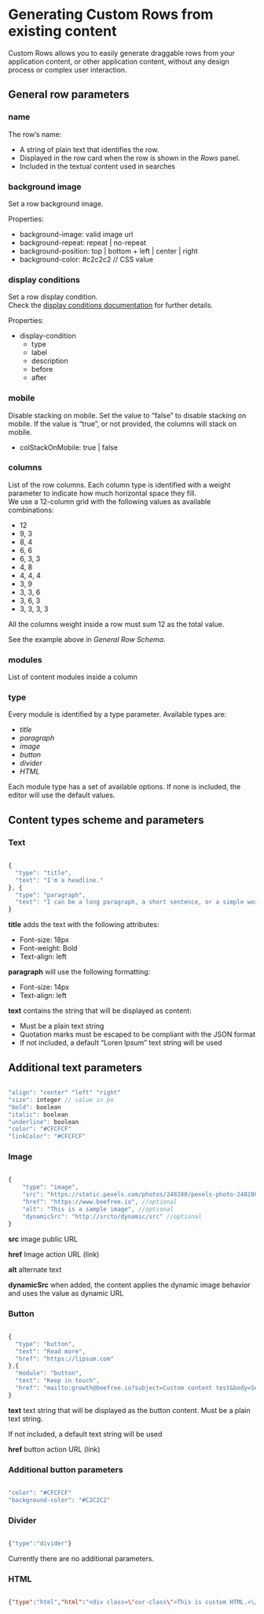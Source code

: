 # Generating Custom Rows from existing content

Custom Rows allows you to easily generate draggable rows from your application content, or other application content, without any design process or complex user interaction.

## General row parameters <a href="#simplified-row-schema" id="simplified-row-schema"></a>

### **name**

The row’s name:

* A string of plain text that identifies the row.
* Displayed in the row card when the row is shown in the _Rows_ panel.
* Included in the textual content used in searches

### **background image**

Set a row background image.

Properties:

* background-image: valid image url
* background-repeat: repeat | no-repeat
* background-position: top | bottom + left | center | right
* background-color: #c2c2c2 // CSS value

### **display conditions**

Set a row display condition.\
Check the [display conditions documentation](../advanced-options/display-conditions.md) for further details.

Properties:

* display-condition
  * type
  * label
  * description
  * before
  * after

### **mobile**

Disable stacking on mobile.  Set the value to “false” to disable stacking on mobile.  If the value is “true”, or not provided, the columns will stack on mobile.

* colStackOnMobile: true | false

### **columns**

List of the row columns. Each column type is identified with a weight parameter to indicate how much horizontal space they fill.\
We use a 12-column grid with the following values as available combinations:

* 12
* 9, 3
* 8, 4
* 6, 6
* 6, 3, 3
* 4, 8
* 4, 4, 4
* 3, 9
* 3, 3, 6
* 3, 6, 3
* 3, 3, 3, 3

All the columns weight inside a row must sum 12 as the total value.

See the example above in _General Row Schema_.

### **modules**

List of content modules inside a column

### **type**

Every module is identified by a type parameter. Available types are:

* _title_
* _paragraph_
* _image_
* _button_
* _divider_
* _HTML_

Each module type has a set of available options. If none is included, the editor will use the default values.

## Content types scheme and parameters <a href="#content-types-scheme-and-parameters" id="content-types-scheme-and-parameters"></a>

### **Text**

```javascript

{
  "type": "title",
  "text": "I'm a headline."
}, {
  "type": "paragraph",
  "text": "I can be a long paragraph, a short sentence, or a simple word."
}

```

**title** adds the text with the following attributes:

* Font-size: 18px
* Font-weight: Bold
* Text-align: left

**paragraph** will use the following formatting:

* Font-size: 14px
* Text-align: left

**text** contains the string that will be displayed as content:

* Must be a plain text string
* Quotation marks must be escaped to be compliant with the JSON format
* If not included, a default “Loren Ipsum” text string will be used

## **Additional text parameters**

```javascript

"align": "center" "left" "right"
"size": integer // value in px
"bold": boolean
"italic": boolean
"underline": boolean
"color": "#CFCFCF"
"linkColor": "#CFCFCF"

```

### **Image**

```javascript

{
    "type": "image",
    "src": "https://static.pexels.com/photos/248280/pexels-photo-248280.jpeg",
    "href": "https://www.beefree.io", //optional 
    "alt": "This is a sample image", //optional 
    "dynamicSrc": "http://srcto/dynamic/src" //optional 
}

```

**src** image public URL

**href** Image action URL (link)

**alt** alternate text

**dynamicSrc** when added, the content applies the dynamic image behavior and uses the value as dynamic URL

### **Button**

```javascript

{
  "type": "button",
  "text": "Read more",
  "href": "https://lipsum.com"
},{
  "module": "button",
  "text": "Keep in touch",
  "href": "mailto:growth@beefree.io?subject=Custom content test&body=Sent from a custom button"
}

```

**text** text string that will be displayed as the button content. Must be a plain text string.

If not included, a default text string will be used

**href** button action URL (link)

### **Additional button parameters**

```javascript

"color": "#CFCFCF"
"background-color": "#C2C2C2"

```

### **Divider**

```javascript

{"type":"divider"}

```

Currently there are no additional parameters.

### **HTML**

```json

{"type":"html","html":"<div class=\'our-class\'>This is custom HTML.<\/div>"}

```
